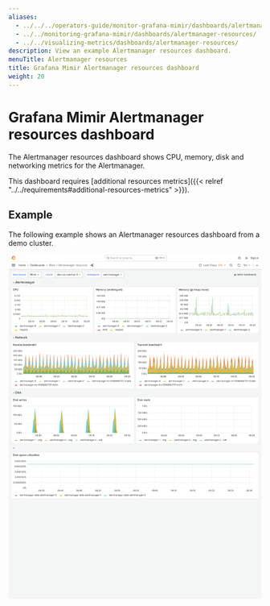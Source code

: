 ```yaml
---
aliases:
  - ../../../operators-guide/monitor-grafana-mimir/dashboards/alertmanager-resources/
  - ../../monitoring-grafana-mimir/dashboards/alertmanager-resources/
  - ../../visualizing-metrics/dashboards/alertmanager-resources/
description: View an example Alertmanager resources dashboard.
menuTitle: Alertmanager resources
title: Grafana Mimir Alertmanager resources dashboard
weight: 20
---
```


# Grafana Mimir Alertmanager resources dashboard

The Alertmanager resources dashboard shows CPU, memory, disk and networking metrics for the Alertmanager.

This dashboard requires [additional resources metrics]({{< relref "../../requirements#additional-resources-metrics" >}}).

## Example

The following example shows an Alertmanager resources dashboard from a demo cluster.

![Grafana Mimir Alertmanager resources dashboard](mimir-alertmanager-resources.png)
